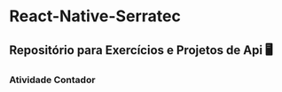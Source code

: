 # React-Native-Serratec
## Repositório para Exercícios e Projetos de Api 🖥️

### Atividade Contador
